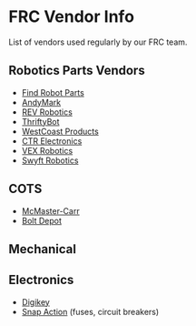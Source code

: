 # FRC Vendor Info
List of vendors used regularly by our FRC team.
## Robotics Parts Vendors
* [Find Robot Parts](https://findrobotparts.com/)
* [AndyMark](https://www.andymark.com/)
* [REV Robotics](https://www.revrobotics.com/)
* [ThriftyBot](https://www.thethriftybot.com/)
* [WestCoast Products](https://wcproducts.com/)
* [CTR Electronics](https://store.ctr-electronics.com/)
* [VEX Robotics](https://www.vexrobotics.com/)
* [Swyft Robotics](https://swyftrobotics.com/)

## COTS
* [McMaster-Carr](https://www.mcmaster.com/)
* [Bolt Depot](https://boltdepot.com/)
  
## Mechanical

## Electronics
* [Digikey](https://www.digikey.com/)
* [Snap Action](https://www.snapaction.net/) (fuses, circuit breakers)
